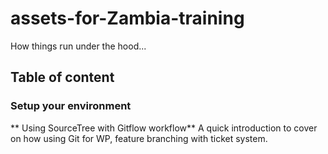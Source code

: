 # assets-for-Zambia-training
How things run under the hood...

## Table of content

### Setup your environment

** Using SourceTree with Gitflow workflow**
A quick introduction to cover on how using Git for WP, feature branching with ticket system.



 


